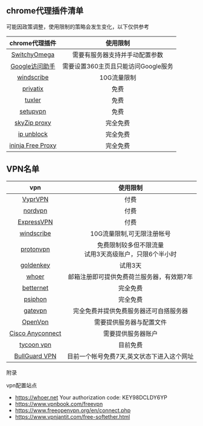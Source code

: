 
## chrome代理插件清单

可能因政策调整，使用限制的策略会发生变化，以下仅供参考

chrome代理插件|使用限制|
|:-:|:-:|
|[SwitchyOmega](https://github.com/FelisCatus/SwitchyOmega)|需要有服务器支持并手动配置参数|
|[Google访问助手](http://www.ggfwzs.com/)|需要设置360主页且只能访问Google服务|
|[windscribe](https://chn.windscribe.com)|10G流量限制|
|[privatix](https://privatix.com/)|免费|
|[tuxler](https://tuxler.com/)|免费|
|[setupvpn](https://setupvpn.com/)|免费|
|[skyZip proxy](https://nynex.de/tools/)|完全免费|
|[ip unblock](http://ipunblock.com/)|完全免费|
|[ininja Free Proxy](https://ininja.org)|完全免费|

## VPN名单
vpn|使用限制|
|:-:|:-:|
|[VyprVPN](https://www.goldenfrog.com/zh/vyprvpn)|付费|
|[nordvpn](https://nordvpn.com/zh/)|付费|
|[ExpressVPN](https://www.expressvpn.com)|付费|
|[windscribe](https://chn.windscribe.com)|10G流量限制,可无限注册帐号|
|[protonvpn](https://protonvpn.com/download/)|免费限制较多但不限流量<br>试用3天高级账户，只限6个半小时|
|[goldenkey](https://www.safasti.net/#download)|试用3天|
|[whoer](https://whoer.net/en/vpn)|邮箱注册即可提供免费荷兰服务器，有效期7年|
|[betternet](https://www.betternet.co/)|完全免费|
|[psiphon](https://psiphon.ca/)|完全免费|
|[gatevpn](http://www.vpngate.net/cn/)|完全免费并提供免费服务器还可自搭服务器|
|[OpenVpn](https://www.techspot.com/downloads/5182-openvpn.html)|需要提供服务器与配置文件|
|[Cisco Anyconnect](https://www.cisco.com/c/en/us/support/security/anyconnect-secure-mobility-client/tsd-products-support-series-home.html)|需要提供服务器账户|
|[tycoon vpn](https://www.tycoonvpn.com/)|目前免费|
|[BullGuard VPN](https://www.bullguard.com/downloads.aspx)|目前一个帐号免费7天,英文状态下进入这个网址|


附录

vpn配置站点

* https://whoer.net  Your authorization code: KEY98DCLDY6YP
* https://www.vpnbook.com/freevpn
* https://www.freeopenvpn.org/en/connect.php
* https://www.vpnjantit.com/free-softether.html


<!--
|[Green-Hub-Proxy](https://github.com/pablocc1979/Green-Hub-Proxy/issues)|一小时更换一次密码|
-->
